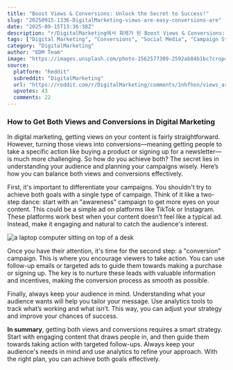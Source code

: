 ```yaml
---
title: "Boost Views & Conversions: Unlock the Secret to Success!"
slug: "20250915-1336-DigitalMarketing-views-are-easy-conversions-are"
date: "2025-09-15T13:36:38Z"
description: "r/DigitalMarketing에서 화제가 된 Boost Views & Conversions: Unlock the Secret to Success!에 대한 깊이 있는 분석과 인사이트"
tags: ["Digital Marketing", "Conversions", "Social Media", "Campaign Strategy"]
category: "DigitalMarketing"
author: "EDM Team"
image: "https://images.unsplash.com/photo-1562577309-2592ab84b1bc?crop=entropy&cs=tinysrgb&fit=max&fm=jpg&ixid=M3w3OTU0NDF8MHwxfHNlYXJjaHw3fHxkaWdpdGFsJTIwbWFya2V0aW5nfGVufDF8MHx8fDE3NTc5NDMzODN8MA&ixlib=rb-4.1.0&q=80&w=1080"
source:
  platform: "Reddit"
  subreddit: "DigitalMarketing"
  url: "https://reddit.com/r/DigitalMarketing/comments/1nhfhon/views_are_easy_conversions_are_harder_but_how_do/"
  upvotes: 43
  comments: 22
---
```


### How to Get Both Views and Conversions in Digital Marketing

In digital marketing, getting views on your content is fairly straightforward. However, turning those views into conversions—meaning getting people to take a specific action like buying a product or signing up for a newsletter—is much more challenging. So how do you achieve both? The secret lies in understanding your audience and planning your campaigns wisely. Here’s how you can balance both views and conversions effectively.

First, it's important to differentiate your campaigns. You shouldn't try to achieve both goals with a single type of campaign. Think of it like a two-step dance: start with an "awareness" campaign to get more eyes on your content. This could be a simple ad on platforms like TikTok or Instagram. These platforms work best when your content doesn’t feel like a typical ad. Instead, make it engaging and natural to catch the audience's interest.

![a laptop computer sitting on top of a desk](https://images.unsplash.com/photo-1709281847802-9aef10b6d4bf?crop=entropy&cs=tinysrgb&fit=max&fm=jpg&ixid=M3w3OTU0NDF8MHwxfHNlYXJjaHwxNnx8c2VvfGVufDF8MHx8fDE3NTc5NDMzODR8MA&ixlib=rb-4.1.0&q=80&w=1080)

Once you have their attention, it's time for the second step: a "conversion" campaign. This is where you encourage viewers to take action. You can use follow-up emails or targeted ads to guide them towards making a purchase or signing up. The key is to nurture these leads with valuable information and incentives, making the conversion process as smooth as possible.

Finally, always keep your audience in mind. Understanding what your audience wants will help you tailor your message. Use analytics tools to track what’s working and what isn’t. This way, you can adjust your strategy and improve your chances of success.

**In summary**, getting both views and conversions requires a smart strategy. Start with engaging content that draws people in, and then guide them towards taking action with targeted follow-ups. Always keep your audience's needs in mind and use analytics to refine your approach. With the right plan, you can achieve both goals effectively.